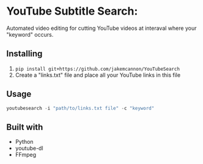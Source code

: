 # YouTube Subtitle Search:
Automated video editing for cutting YouTube videos at interaval where your "keyword" occurs.

## Installing 

1. ``pip install git+https://github.com/jakemcannon/YouTubeSearch``
2. Create a "links.txt" file and place all your YouTube links in this file



## Usage
```python
youtubesearch -i "path/to/links.txt file" -c "keyword"
```



## Built with

- Python
- youtube-dl
- FFmpeg